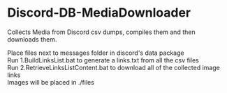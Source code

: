 # Discord-DB-MediaDownloader
Collects Media from Discord csv dumps, compiles them and then downloads them.


Place files next to messages folder in discord's data package <br />
Run 1.BuildLinksList.bat to generate a links.txt from all the csv files <br />
Run 2.RetrieveLinksListContent.bat to download all of the collected image links <br />
Images will be placed in ./files <br />

